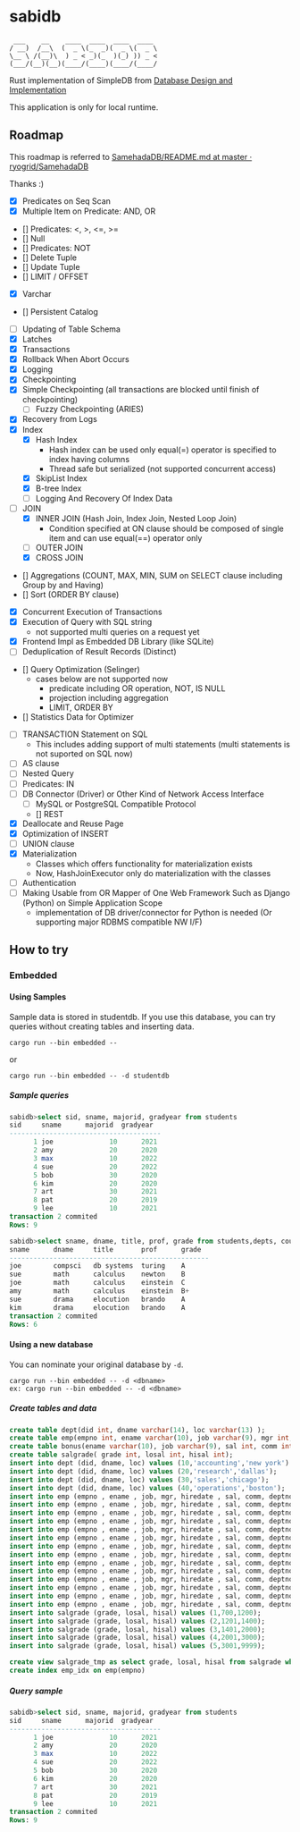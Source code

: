 # sabidb

```
 ___    __    ____  ____  ____  ____ 
/ __)  /__\  (  _ \(_  _)(  _ \(  _ \
\__ \ /(__)\  ) _ < _)(_  )(_) )) _ <
(___/(__)(__)(____/(____)(____/(____/
```

Rust implementation of SimpleDB from [Database Design and Implementation](https://link.springer.com/book/10.1007/978-3-030-33836-7 "Database Design and Implementation")

This application is only for local runtime.

## Roadmap

This roadmap is referred to  [SamehadaDB/README.md at master · ryogrid/SamehadaDB](https://github.com/ryogrid/SamehadaDB/blob/master/README.md "SamehadaDB/README.md at master · ryogrid/SamehadaDB")

Thanks :)

- [x] Predicates on Seq Scan
- [x] Multiple Item on Predicate: AND, OR
- [] Predicates: <, >, <=, >=
- [] Null
- [] Predicates: NOT
- [] Delete Tuple
- [] Update Tuple
- [] LIMIT / OFFSET
- [x] Varchar
- [] Persistent Catalog
- [ ] Updating of Table Schema 
- [x] Latches
- [x] Transactions
- [x] Rollback When Abort Occurs
- [x] Logging
- [x] Checkpointing
- [x] Simple Checkpointing (all transactions are blocked until finish of checkpointing)
  - [ ] Fuzzy Checkpointing (ARIES)
- [x] Recovery from Logs
- [x] Index
  - [x] Hash Index
    - Hash index can be used only equal(=) operator is specified to index having columns
    - Thread safe but serialized (not supported concurrent access)
  - [x] SkipList Index
  - [x] B-tree Index
  - [ ] Logging And Recovery Of Index Data
- [ ] JOIN
  - [x] INNER JOIN (Hash Join, Index Join, Nested Loop Join)
    - Condition specified at ON clause should be composed of single item and can use equal(==) operator only
  - [ ] OUTER JOIN
  - [x] CROSS JOIN
- [] Aggregations (COUNT, MAX, MIN, SUM on SELECT clause including Group by and Having)
- [] Sort (ORDER BY clause)
- [x] Concurrent Execution of Transactions
- [x] Execution of Query with SQL string
  - not supported multi queries on a request yet
- [x] Frontend Impl as Embedded DB Library (like SQLite)
- [ ] Deduplication of Result Records (Distinct)
- [] Query Optimization (Selinger) 
  - cases below are not supported now
    - predicate including OR operation, NOT, IS NULL
    - projection including aggregation
    - LIMIT, ORDER BY
- [] Statistics Data for Optimizer
- [ ] TRANSACTION Statement on SQL
  - This includes adding support of multi statements (multi statements is not suported on SQL now)
- [ ] AS clause
- [ ] Nested Query
- [ ] Predicates: IN
- [ ] DB Connector (Driver) or Other Kind of Network Access Interface
  - [ ] MySQL or PostgreSQL Compatible Protocol
  - [] REST
- [x] Deallocate and Reuse Page
- [x] Optimization of INSERT
- [ ] UNION clause
- [x] Materialization
  - Classes which offers functionality for materialization exists
  - Now, HashJoinExecutor only do materialization with the classes 
- [ ] Authentication
- [ ] Making Usable from OR Mapper of One Web Framework Such as Django (Python) on Simple Application Scope
  - implementation of DB driver/connector for Python is needed (Or supporting major RDBMS compatible NW I/F) 

## How to try

### Embedded

#### Using Samples

Sample data is stored in studentdb. If you use this database, you can try queries without creating tables and inserting data.

```
cargo run --bin embedded --
```
or
```
cargo run --bin embedded -- -d studentdb
```

##### Sample queries

```sql
sabidb>select sid, sname, majorid, gradyear from students
sid     sname      majorid  gradyear  
--------------------------------------
      1 joe              10      2021 
      2 amy              20      2020 
      3 max              10      2022 
      4 sue              20      2022 
      5 bob              30      2020 
      6 kim              20      2020 
      7 art              30      2021 
      8 pat              20      2019 
      9 lee              10      2021 
transaction 2 commited
Rows: 9
```

```sql
sabidb>select sname, dname, title, prof, grade from students,depts, courses, sections, enrolls where sid=studentid and sectid=sectionid and cid=courseid and deptid=did
sname      dname     title       prof      grade  
--------------------------------------------------
joe        compsci   db systems  turing    A      
sue        math      calculus    newton    B      
joe        math      calculus    einstein  C      
amy        math      calculus    einstein  B+     
sue        drama     elocution   brando    A      
kim        drama     elocution   brando    A      
transaction 2 commited
Rows: 6
```


#### Using a new database

You can nominate your original database by `-d`.

```
cargo run --bin embedded -- -d <dbname>
ex: cargo run --bin embedded -- -d <dbname>
```

##### Create tables and data


```sql
create table dept(did int, dname varchar(14), loc varchar(13) );
create table emp(empno int, ename varchar(10), job varchar(9), mgr int, hiredate varchar(10), sal int, comm int, deptno int);
create table bonus(ename varchar(10), job varchar(9), sal int, comm int);
create table salgrade( grade int, losal int, hisal int);
insert into dept (did, dname, loc) values (10,'accounting','new york')
insert into dept (did, dname, loc) values (20,'research','dallas');
insert into dept (did, dname, loc) values (30,'sales','chicago');
insert into dept (did, dname, loc) values (40,'operations','boston');
insert into emp (empno , ename , job, mgr, hiredate , sal, comm, deptno) values (7369,'smith','clerk',7902,'17-12-1980',800,300,20);
insert into emp (empno , ename , job, mgr, hiredate , sal, comm, deptno)  values (7499,'allen','salesman',7698,'20-2-1981',1600,300,30);
insert into emp (empno , ename , job, mgr, hiredate , sal, comm, deptno)  values (7521,'ward','salesman',7698,'22-2-1981',1250,500,30);
insert into emp (empno , ename , job, mgr, hiredate , sal, comm, deptno)  values (7566,'jones','manager',7839,'2-4-1981',2975,500,20);
insert into emp (empno , ename , job, mgr, hiredate , sal, comm, deptno)  values (7654,'martin','salesman',7698,'28-9-1981',1250,1400,30);
insert into emp (empno , ename , job, mgr, hiredate , sal, comm, deptno)  values (7698,'blake','manager',7839,'1-5-1981',2850,1400,30);
insert into emp (empno , ename , job, mgr, hiredate , sal, comm, deptno)  values (7782,'clark','manager',7839,'9-6-1981',2450,1400,10);
insert into emp (empno , ename , job, mgr, hiredate , sal, comm, deptno)  values (7788,'scott','analyst',7566,'13-07-87',-85,3000,1400,20);
insert into emp (empno , ename , job, mgr, hiredate , sal, comm, deptno)  values (7839,'king','president',7566,'17-11-1981',5000,1400,10);
insert into emp (empno , ename , job, mgr, hiredate , sal, comm, deptno)  values (7844,'turner','salesman',7698,'8-9-1981',1500,0,30);
insert into emp (empno , ename , job, mgr, hiredate , sal, comm, deptno)  values (7876,'adams','clerk',7788,'13-07-87' -51,1100,0,20);
insert into emp (empno , ename , job, mgr, hiredate , sal, comm, deptno)  values (7900,'james','clerk',7698,'3-12-1981',950,0,30);
insert into emp (empno , ename , job, mgr, hiredate , sal, comm, deptno)  values (7902,'ford','analyst',7566,'3-12-1981',3000,0,20);
insert into emp (empno , ename , job, mgr, hiredate , sal, comm, deptno)  values (7934,'miller','clerk',7782,'23-1-1982',1300,0,10);
insert into salgrade (grade, losal, hisal) values (1,700,1200);
insert into salgrade (grade, losal, hisal) values (2,1201,1400);
insert into salgrade (grade, losal, hisal) values (3,1401,2000);
insert into salgrade (grade, losal, hisal) values (4,2001,3000);
insert into salgrade (grade, losal, hisal) values (5,3001,9999);

create view salgrade_tmp as select grade, losal, hisal from salgrade where grade=1
create index emp_idx on emp(empno)
```


##### Query sample

```sql
sabidb>select sid, sname, majorid, gradyear from students
sid     sname      majorid  gradyear  
--------------------------------------
      1 joe              10      2021 
      2 amy              20      2020 
      3 max              10      2022 
      4 sue              20      2022 
      5 bob              30      2020 
      6 kim              20      2020 
      7 art              30      2021 
      8 pat              20      2019 
      9 lee              10      2021 
transaction 2 commited
Rows: 9
```